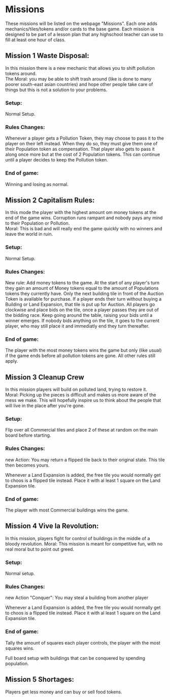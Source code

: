 # Missions
These missions will be listed on the webpage "Missions". 
Each one adds mechanics/tiles/tokens and/or cards to the base game.
Each mission is designed to be part of a lesson plan that any highschool teacher can use to fill at least one hour of class.

## Mission 1 Waste Disposal:
In this mission there is a new mechanic that allows you to shift pollution tokens around.\
The Moral: you may be able to shift trash around (like is done to many poorer south-east asian countries) and hope other people take care of things but this is not a solution to your problems.

### Setup:
Normal Setup.

### Rules Changes:
Whenever a player gets a Pollution Token, they may choose to pass it to the player on their left instead. 
When they do so, they must give them one of their Population token as compensation.
That player also gets to pass it along once more but at the cost of 2 Population tokens.
This can continue until a player decides to keep the Pollution token.

### End of game:
Winning and losing as normal.


## Mission 2 Capitalism Rules:
In this mode the player with the highest amount om money tokens at the end of the game wins. Corruption runs rampant and nobody pays any mind to their Population or Pollution.\
Moral: This is bad and will really end the game quickly with no winners and leave the world in ruin.

### Setup:
Normal Setup.

### Rules Changes:
New rule:
Add money tokens to the game.
At the start of any player's turn they gain an amount of Money tokens equal to the amount of Populations tokens they currently have.
Only the next building tile in front of the Auction Token is available for purchase. 
If a player ends their turn without buying a Building or Land Expansion, that tile is put up for Auction.
All players go clockwise and place bids on the tile, once a player passes they are out of the bidding race. 
Keep going around the table, raising your bids until a winner emerges. 
If nobody bids anything on the tile, it goes to the current player, who may still place it and immediatly end they turn thereafter.

### End of game:
The player with the most money tokens wins the game but only (like usual) if the game ends before all pollution tokens are gone.
All other rules still apply. 


## Mission 3 Cleanup Crew
In this mission players will build on polluted land, trying to restore it.\
Moral: Picking up the pieces is difficult and makes us more aware of the mess we make. This will hopefully inspire us to think about the people that will live in the place after you're gone.

### Setup:
Flip over all Commercial tiles and place 2 of these at random on the main board before starting.

### Rules Changes:
new Action:
You may return a flipped tile back to their original state. This tile then becomes yours.

Whenever a Land Expansion is added, the free tile you would normally get to choos is a flipped tile instead. Place it with al least 1 square on the Land Expansion tile.

### End of game:
The player with most Commercial buildings wins the game.

## Mission 4 Vive la Revolution:
In this mission, players fight for control of buildings in the middle of a bloody revolution.
Moral: This mission is meant for competitive fun, with no real moral but to point out greed.

### Setup:
Normal setup.

### Rules Changes:
new Action "Conquer":
You may steal a building from another player 

Whenever a Land Expansion is added, the free tile you would normally get to choos is a flipped tile instead. Place it with al least 1 square on the Land Expansion tile.

### End of game:
Tally the amount of squares each player controls, the player with the most squares wins.

Full board setup with buildings that can be conquered by spending population.

## Mission 5 Shortages:
Players get less money and can buy or sell food tokens. 

